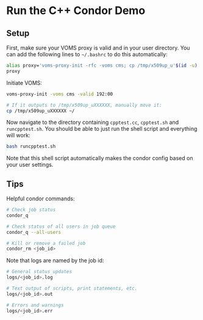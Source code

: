 # Run the C++ Condor Demo

## Setup
First, make sure your VOMS proxy is valid and in your user directory. You can 
add the following lines to `~/.bashrc` to do this automatically:
```bash
alias proxy='voms-proxy-init -rfc -voms cms; cp /tmp/x509up_u'$(id -u)' ~/'
proxy
```

Initiate VOMS:
```bash
voms-proxy-init -voms cms -valid 192:00

# If it outputs to /tmp/x509up_uXXXXXX, manually move it:
cp /tmp/x509up_uXXXXXX ~/
```

Now navigate to the directory containing `cpptest.cc`, `cpptest.sh` and `runcpptest.sh`. You 
should be able to just run the shell script and everything will work:
```bash
bash runcpptest.sh
```

Note that this shell script automatically makes the condor config based on your user settings.

## Tips
Helpful condor commands:
```bash
# Check job status
condor_q

# Check status of all users in job queue
condor_q --all-users

# Kill or remove a failed job
condor_rm <job_id>
```

Note that logs are named by the job id:
```bash
# General status updates
logs/<job_id>.log

# Text output of scripts, print statements, etc.
logs/<job_id>.out

# Errors and warnings
logs/<job_id>.err
```
